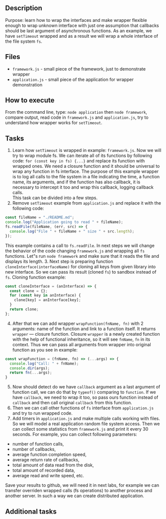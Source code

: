 ## Description

Purpose: learn how to wrap the interfaces and make wrapper flexible enough to
wrap unknown interface with just one assumption that callbacks should be last
argument of asynchronous functions. As an example, we have `setTimeout` wrapped
and as a result we will wrap a whole interface of the file system `fs`.

## Files

* `framework.js` - small piece of the framework, just to demonstrate wrapper
* `application.js` - small piece of the application for wrapper demonstration

## How to execute

From the command line, type: `node application` then `node framework`, compare
output, read code in `framework.js` and `application.js`, try to understand
how wrapper works for `setTimeout`.

## Tasks

1. Learn how `setTimeout` is wrapped in example: `framework.js`. Now we will
try to wrap module fs. We can iterate all of its functions by following code:
`for (const key in fs) {...}` and replace its function with wrapped ones. We need
a closure function and it should be universal to wrap any function in fs
interface. The purpose of this example wrapper is to log all calls to the file
system in a file indicating the time, a function name, its arguments, and if
the function has also callback, it is necessary to intercept it too and wrap
this callback, logging callback calls.  
This task can be divided into a few steps.
2. Remove `setTimeout` example from `application.js` and replace it with the
following code:

```JavaScript
const fileName = "./README.md";
console.log("Application going to read " + fileName);
fs.readFile(fileName, (err, src) => {
  console.log("File " + fileName + " size " + src.length);
});
```

This example contains a call to `fs.readFile`. In next steps we will change the
behavior of the code changing `framework.js` and wrapping all `fs` functions.
Let"s run `node framework` and make sure that it reads the file and displays its
length.
3. Next step is preparing function `cloneInterface(interfaceName)` for cloning
all keys from given library into new interface. So we can pass its result
(cloned `fs`) to sandbox instead of `fs`. Cloning function example:

```JavaScript
const cloneInterface = (anInterface) => {
  const clone = {};
  for (const key in anInterface) {
    clone[key] = anInterface[key];
  }
  return clone;
};
```

4. After that we can add wrapper `wrapFunction(fnName, fn)` with 2 arguments:
name of the function and link to a function itself. It returns `wrapper` —
closure function. Closure `wrapper` is a newly created function with the help
of functional inheritance, so it will see `fnName`, `fn` in its context. Thus
we can pass all arguments from wrapper into original function as you see in
example:

```JavaScript
const wrapFunction = (fnName, fn) => (...args) => {
  console.log("Call: " + fnName);
  console.dir(args);
  return fn(...args);
}
```

5. Now should detect do we have `callback` argument as a last argument of
function call, we can do that by `typeof()` comparing to `function`. If we have
`callback`, we need to wrap it too, so pass ours function instead of `callback`
and then call original `callback` from this function.
6. Then we can call other functions of `fs` interface from `application.js` and
try to run wrapped code.
7. Add timers in `application.js` and make multiple calls working with files. So
we will model a real application random file system access. Then we can collect
some statistics from `framework.js` and print it every 30 seconds. For example,
you can collect following parameters:
  - number of function calls,
  - number of callbacks,
  - average function completion speed,
  - average return rate of callbacks,
  - total amount of data read from the disk,
  - total amount of recorded data,
  - average read and write speed,
  etc.

Save your results to github, we will need it in next labs, for example we can
transfer overriden wrapped calls (fs operations) to another process and another
server. In such a way we can create distributed application.

## Additional tasks
